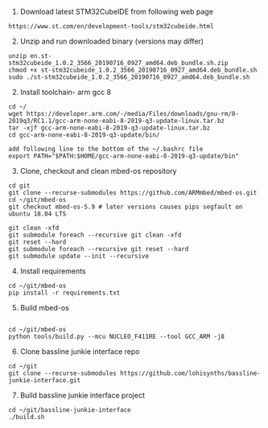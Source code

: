 
1. Download latest STM32CubeIDE from following web page
```
https://www.st.com/en/development-tools/stm32cubeide.html
```

2. Unzip and run downloaded binary (versions may differ)
```
unzip en.st-stm32cubeide_1.0.2_3566_20190716_0927_amd64.deb_bundle.sh.zip 
chmod +x st-stm32cubeide_1.0.2_3566_20190716_0927_amd64.deb_bundle.sh 
sudo ./st-stm32cubeide_1.0.2_3566_20190716_0927_amd64.deb_bundle.sh
```

2. Install toolchain- arm gcc 8
```
cd ~/
wget https://developer.arm.com/-/media/Files/downloads/gnu-rm/8-2019q3/RC1.1/gcc-arm-none-eabi-8-2019-q3-update-linux.tar.bz
tar -xjf gcc-arm-none-eabi-8-2019-q3-update-linux.tar.bz
cd gcc-arm-none-eabi-8-2019-q3-update/bin/

add following line to the bottom of the ~/.bashrc file
export PATH="$PATH:$HOME/gcc-arm-none-eabi-8-2019-q3-update/bin"

```

3. Clone, checkout and clean mbed-os repository
```
cd git
git clone --recurse-submodules https://github.com/ARMmbed/mbed-os.git
cd ~/git/mbed-os
git checkout mbed-os-5.9 # later versions causes pips segfault on ubuntu 18.04 LTS
```

```
git clean -xfd
git submodule foreach --recursive git clean -xfd
git reset --hard
git submodule foreach --recursive git reset --hard
git submodule update --init --recursive
```

4. Install requirements
```
cd ~/git/mbed-os
pip install -r requirements.txt 
```

5. Build mbed-os

```

cd ~/git/mbed-os
python tools/build.py --mcu NUCLEO_F411RE --tool GCC_ARM -j8
```

6. Clone bassline junkie interface repo
```
cd ~/git
git clone --recurse-submodules https://github.com/lohisynths/bassline-junkie-interface.git
```

7. Build bassline junkie interface project
```
cd ~/git/bassline-junkie-interface
./build.sh

```
